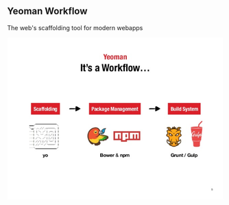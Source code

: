 ##  Yeoman Workflow

The web's scaffolding tool for modern webapps

![alt resources/ionic/yeoman-workflow.jpg](resources/ionic/yeoman-workflow.jpg)
